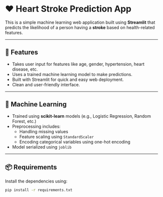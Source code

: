 # ❤️ Heart Stroke Prediction App

This is a simple machine learning web application built using **Streamlit** that predicts the likelihood of a person having a **stroke** based on health-related features.

---

## 🚀 Features

- Takes user input for features like age, gender, hypertension, heart disease, etc.
- Uses a trained machine learning model to make predictions.
- Built with Streamlit for quick and easy web deployment.
- Clean and user-friendly interface.

---

## 🧠 Machine Learning

- Trained using **scikit-learn** models (e.g., Logistic Regression, Random Forest, etc.)
- Preprocessing includes:
  - Handling missing values
  - Feature scaling using `StandardScaler`
  - Encoding categorical variables using one-hot encoding
- Model serialized using `joblib`

---

## 📦 Requirements

Install the dependencies using:

```bash
pip install -r requirements.txt
